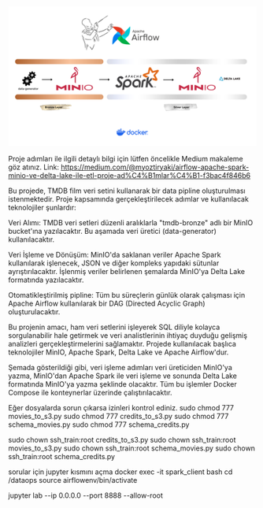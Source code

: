 ![logo](/dataeng10_finalproject.png)

Proje adımları ile ilgili detaylı bilgi için lütfen öncelikle Medium makaleme göz atınız. 
Link: https://medium.com/@myoztiryaki/airflow-apache-spark-minio-ve-delta-lake-ile-etl-proje-ad%C4%B1mlar%C4%B1-f3bac4f846b6

Bu projede, TMDB film veri setini kullanarak bir data pipline oluşturulması istenmektedir. Proje kapsamında gerçekleştirilecek adımlar ve kullanılacak teknolojiler şunlardır:

Veri Alımı:
TMDB veri setleri düzenli aralıklarla "tmdb-bronze" adlı bir MinIO bucket'ına yazılacaktır. Bu aşamada veri üretici (data-generator) kullanılacaktır.

Veri İşleme ve Dönüşüm:
MinIO'da saklanan veriler Apache Spark kullanılarak işlenecek, JSON ve diğer kompleks yapıdaki sütunlar ayrıştırılacaktır.
İşlenmiş veriler belirlenen şemalarda MinIO'ya Delta Lake formatında yazılacaktır.

Otomatikleştirilmiş pipline:
Tüm bu süreçlerin günlük olarak çalışması için Apache Airflow kullanılarak bir DAG (Directed Acyclic Graph) oluşturulacaktır.

Bu projenin amacı, ham veri setlerini işleyerek SQL diliyle kolayca sorgulanabilir hale getirmek ve veri analistlerinin ihtiyaç duyduğu gelişmiş analizleri gerçekleştirmelerini sağlamaktır. Projede kullanılacak başlıca teknolojiler MinIO, Apache Spark, Delta Lake ve Apache Airflow'dur.

Şemada gösterildiği gibi, veri işleme adımları veri üreticiden MinIO'ya yazma, MinIO'dan Apache Spark ile veri işleme ve sonunda Delta Lake formatında MinIO'ya yazma şeklinde olacaktır.
Tüm bu işlemler Docker Compose ile konteynerlar üzerinde çalıştırılacaktır.

Eğer dosyalarda sorun çıkarsa izinleri kontrol ediniz. 
sudo chmod 777 movies_to_s3.py
sudo chmod 777 credits_to_s3.py
sudo chmod 777 schema_movies.py
sudo chmod 777 schema_credits.py

sudo chown ssh_train:root credits_to_s3.py
sudo chown ssh_train:root movies_to_s3.py
sudo chown ssh_train:root schema_movies.py
sudo chown ssh_train:root schema_credits.py

sorular için jupyter kısmını açma
docker exec -it spark_client bash
cd /dataops
source airflowenv/bin/activate

jupyter lab --ip 0.0.0.0 --port 8888 --allow-root
